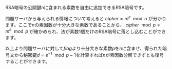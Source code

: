 RSA暗号の公開鍵$n$に含まれる素数を自由に追加できるRSA暗号です。

問題サーバから与えられる情報について考えると
$cipher  = m^e \mod n$
が分かります。ここで$n$の素因数が十分大きな素数であることから、
$cipher \mod p  = m^e \mod p$
が確かめられ、法が素数1個だけのRSA暗号に落とし込むことができます。

以上より問題サーバに対して$flag$より十分大きな素数$p$を$n$に含ませ、得られた暗号文から秘密鍵$d=e^{-1} \mod p - 1$を計算すれば$n$が素因数分解できずとも復号することができます。
